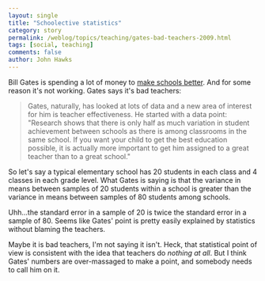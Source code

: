 ```yaml
---
layout: single 
title: "Schoolective statistics" 
category: story
permalink: /weblog/topics/teaching/gates-bad-teachers-2009.html
tags: [social, teaching] 
comments: false 
author: John Hawks 
---
```


Bill Gates is spending a lot of money to <a href="http://www.forbes.com/2009/01/26/bill-gates-letter-tech-enter-cz_vb_0126billgates.html">make schools better</a>. And for some reason it's not working. Gates says it's bad teachers:

<blockquote>Gates, naturally, has looked at lots of data and a new area of interest for him is teacher effectiveness. He started with a data point: "Research shows that there is only half as much variation in student achievement between schools as there is among classrooms in the same school. If you want your child to get the best education possible, it is actually more important to get him assigned to a great teacher than to a great school."</blockquote>

So let's say a typical elementary school has 20 students in each class and 4 classes in each grade level. What Gates is saying is that the variance in means between samples of 20 students within a school is greater than the variance in means between samples of 80 students among schools. 

Uhh...the standard error in a sample of 20 is twice the standard error in a sample of 80. Seems like Gates' point is pretty easily explained by statistics without blaming the teachers. 

Maybe it is bad teachers, I'm not saying it isn't. Heck, that statistical point of view is consistent with the idea that teachers do <i>nothing at all</i>. But I think Gates' numbers are over-massaged to make a point, and somebody needs to call him on it. 



